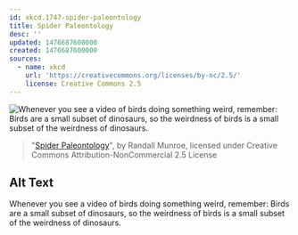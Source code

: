 ```yaml
---
id: xkcd.1747-spider-paleontology
title: Spider Paleontology
desc: ''
updated: 1476687600000
created: 1476687600000
sources:
  - name: xkcd
    url: 'https://creativecommons.org/licenses/by-nc/2.5/'
    license: Creative Commons 2.5
---
```

![Whenever you see a video of birds doing something weird, remember: Birds are a small subset of dinosaurs, so the weirdness of birds is a small subset of the weirdness of dinosaurs.](https://imgs.xkcd.com/comics/spider_paleontology.png)
> "[Spider Paleontology](https://xkcd.com/1747/)", by Randall Munroe, licensed under Creative Commons Attribution-NonCommercial 2.5 License

## Alt Text
Whenever you see a video of birds doing something weird, remember: Birds are a small subset of dinosaurs, so the weirdness of birds is a small subset of the weirdness of dinosaurs.
